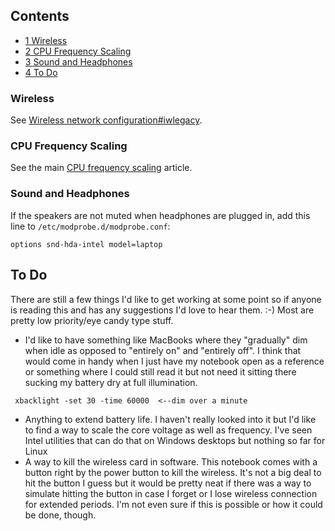 ## Contents

*   [1 Wireless](#Wireless)
*   [2 CPU Frequency Scaling](#CPU_Frequency_Scaling)
*   [3 Sound and Headphones](#Sound_and_Headphones)
*   [4 To Do](#To_Do)

### Wireless

See [Wireless network configuration#iwlegacy](/index.php/Wireless_network_configuration#iwlegacy "Wireless network configuration").

### CPU Frequency Scaling

See the main [CPU frequency scaling](/index.php/CPU_frequency_scaling "CPU frequency scaling") article.

### Sound and Headphones

If the speakers are not muted when headphones are plugged in, add this line to `/etc/modprobe.d/modprobe.conf`:

```
options snd-hda-intel model=laptop

```

## To Do

There are still a few things I'd like to get working at some point so if anyone is reading this and has any suggestions I'd love to hear them. :-) Most are pretty low priority/eye candy type stuff.

*   I'd like to have something like MacBooks where they "gradually" dim when idle as opposed to "entirely on" and "entirely off". I think that would come in handy when I just have my notebook open as a reference or something where I could still read it but not need it sitting there sucking my battery dry at full illumination.

```
 xbacklight -set 30 -time 60000  <--dim over a minute

```

*   Anything to extend battery life. I haven't really looked into it but I'd like to find a way to scale the core voltage as well as frequency. I've seen Intel utilities that can do that on Windows desktops but nothing so far for Linux
*   A way to kill the wireless card in software. This notebook comes with a button right by the power button to kill the wireless. It's not a big deal to hit the button I guess but it would be pretty neat if there was a way to simulate hitting the button in case I forget or I lose wireless connection for extended periods. I'm not even sure if this is possible or how it could be done, though.